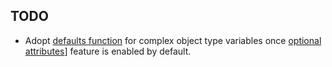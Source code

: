 ## TODO
- Adopt [defaults function][defaults-function] for complex object type variables once [optional attributes][optional-attributes-experiment]] feature is enabled by default.

[defaults-function]: https://www.terraform.io/language/functions/defaults
[optional-attributes-experiment]: https://www.terraform.io/language/expressions/type-constraints#experimental-optional-object-type-attributes
